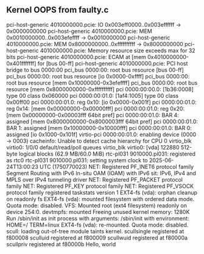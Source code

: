 ## Kernel OOPS from faulty.c

pci-host-generic 4010000000.pcie:       IO 0x003eff0000..0x003effffff -> 0x0000000000
pci-host-generic 4010000000.pcie:      MEM 0x0010000000..0x003efeffff -> 0x0010000000
pci-host-generic 4010000000.pcie:      MEM 0x8000000000..0xffffffffff -> 0x8000000000
pci-host-generic 4010000000.pcie: Memory resource size exceeds max for 32 bits
pci-host-generic 4010000000.pcie: ECAM at [mem 0x4010000000-0x401fffffff] for [bus 00-ff]
pci-host-generic 4010000000.pcie: PCI host bridge to bus 0000:00
pci_bus 0000:00: root bus resource [bus 00-ff]
pci_bus 0000:00: root bus resource [io  0x0000-0xffff]
pci_bus 0000:00: root bus resource [mem 0x10000000-0x3efeffff]
pci_bus 0000:00: root bus resource [mem 0x8000000000-0xffffffffff]
pci 0000:00:00.0: [1b36:0008] type 00 class 0x060000
pci 0000:00:01.0: [1af4:1005] type 00 class 0x00ff00
pci 0000:00:01.0: reg 0x10: [io  0x0000-0x001f]
pci 0000:00:01.0: reg 0x14: [mem 0x00000000-0x00000fff]
pci 0000:00:01.0: reg 0x20: [mem 0x00000000-0x00003fff 64bit pref]
pci 0000:00:01.0: BAR 4: assigned [mem 0x8000000000-0x8000003fff 64bit pref]
pci 0000:00:01.0: BAR 1: assigned [mem 0x10000000-0x10000fff]
pci 0000:00:01.0: BAR 0: assigned [io  0x1000-0x101f]
virtio-pci 0000:00:01.0: enabling device (0000 -> 0003)
cacheinfo: Unable to detect cache hierarchy for CPU 0
virtio_blk virtio0: 1/0/0 default/read/poll queues
virtio_blk virtio0: [vda] 122880 512-byte logical blocks (62.9 MB/60.0 MiB)
rtc-pl031 9010000.pl031: registered as rtc0
rtc-pl031 9010000.pl031: setting system clock to 2025-06-24T13:00:23 UTC (1750770023)
NET: Registered PF_INET6 protocol family
Segment Routing with IPv6
In-situ OAM (IOAM) with IPv6
sit: IPv6, IPv4 and MPLS over IPv4 tunneling driver
NET: Registered PF_PACKET protocol family
NET: Registered PF_KEY protocol family
NET: Registered PF_VSOCK protocol family
registered taskstats version 1
EXT4-fs (vda): orphan cleanup on readonly fs
EXT4-fs (vda): mounted filesystem with ordered data mode. Quota mode: disabled.
VFS: Mounted root (ext4 filesystem) readonly on device 254:0.
devtmpfs: mounted
Freeing unused kernel memory: 1280K
Run /sbin/init as init process
  with arguments:
    /sbin/init
  with environment:
    HOME=/
    TERM=linux
EXT4-fs (vda): re-mounted. Quota mode: disabled.
scull: loading out-of-tree module taints kernel.
scullsingle registered at f800008
sculluid registered at f800009
scullwuid registered at f80000a
scullpriv registered at f80000b
Hello, world
